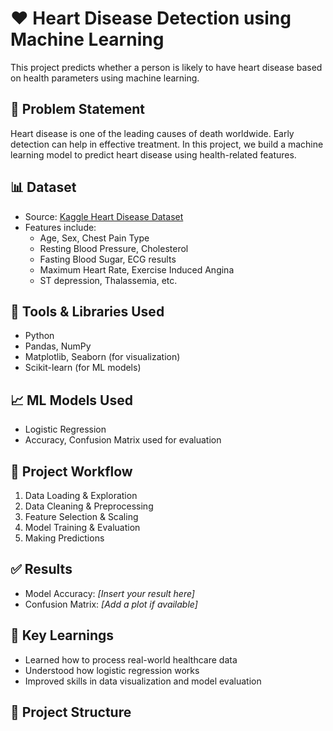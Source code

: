 # ❤️ Heart Disease Detection using Machine Learning

This project predicts whether a person is likely to have heart disease based on health parameters using machine learning.

## 📌 Problem Statement

Heart disease is one of the leading causes of death worldwide. Early detection can help in effective treatment. In this project, we build a machine learning model to predict heart disease using health-related features.

## 📊 Dataset

- Source: [Kaggle Heart Disease Dataset](https://www.kaggle.com/datasets/fedesoriano/heart-failure-prediction)
- Features include:
  - Age, Sex, Chest Pain Type
  - Resting Blood Pressure, Cholesterol
  - Fasting Blood Sugar, ECG results
  - Maximum Heart Rate, Exercise Induced Angina
  - ST depression, Thalassemia, etc.

## 🔧 Tools & Libraries Used

- Python
- Pandas, NumPy
- Matplotlib, Seaborn (for visualization)
- Scikit-learn (for ML models)

## 📈 ML Models Used

- Logistic Regression
- Accuracy, Confusion Matrix used for evaluation

## 🚀 Project Workflow

1. Data Loading & Exploration
2. Data Cleaning & Preprocessing
3. Feature Selection & Scaling
4. Model Training & Evaluation
5. Making Predictions

## ✅ Results

- Model Accuracy: *[Insert your result here]*  
- Confusion Matrix: *[Add a plot if available]*

## 🧠 Key Learnings

- Learned how to process real-world healthcare data
- Understood how logistic regression works
- Improved skills in data visualization and model evaluation

## 📁 Project Structure

